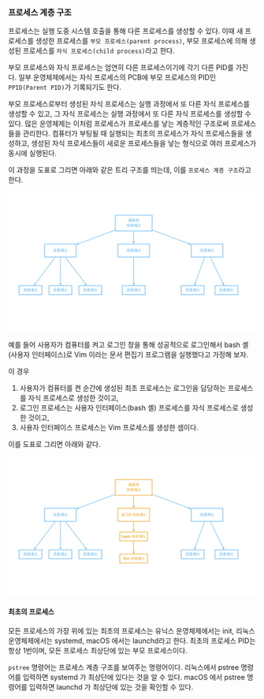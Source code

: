 ### 프로세스 계층 구조
프로세스는 실행 도중 시스템 호출을 통해 다른 프로세스를 생성할 수 있다. 이때 새 프로세스를 생성한 프로세스를 `부모 프로세스(parent process)`, 부모 프로세스에 의해 생성된 프로세스를 `자식 프로세스(child process)`라고 한다.

부모 프로세스와 자식 프로세스는 엄연히 다른 프로세스이기에 각기 다른 PID를 가진다. 일부 운영체제에서는 자식 프로세스의 PCB에 부모 프로세스의 PID인 `PPID(Parent PID)`가 기록되기도 한다.

부모 프로세스로부터 생성된 자식 프로세스는 실행 과정에서 또 다른 자식 프로세스를 생성할 수 있고, 그 자식 프로세스는 실행 과정에서 또 다른 자식 프로세스를 생성할 수 있다. 많은 운영체제는 이처럼 프로세스가 프로세스를 낳는 계층적인 구조로써 프로세스들을 관리한다. 컴퓨터가 부팅될 때 실행되는 최초의 프로세스가 자식 프로세스들을 생성하고, 생성된 자식 프로세스들이 새로운 프로세스들을 낳는 형식으로 여러 프로세스가 동시에 실행된다.

이 과정을 도표로 그리면 아래와 같은 트리 구조를 띄는데, 이를 `프로세스 계층 구조`라고 한다.

![프로세스 계층 구조.001.jpeg](<images/프로세스 계층 구조.001.jpeg>)

예를 들어 사용자가 컴퓨터를 켜고 로그인 창을 통해 성공적으로 로그인해서 bash 셸(사용자 인터페이스)로 Vim 이라는 문서 편집기 프로그램을 실행했다고 가정해 보자.

이 경우 
1. 사용자가 컴퓨터를 켠 순간에 생성된 최초 프로세스는 로그인을 담당하는 프로세스를 자식 프로세스로 생성한 것이고,
2. 로그인 프로세스는 사용자 인터페이스(bash 셸) 프로세스를 자식 프로세스로 생성한 것이고,
3. 사용자 인터페이스 프로세스는 Vim 프로세스를 생성한 셈이다.

이를 도표로 그리면 아래와 같다.

![프로세스 계층 구조.002.jpeg](<images/프로세스 계층 구조.002.jpeg>)

#### 최초의 프로세스
모든 프로세스의 가장 위에 있는 최초의 프로세스는 유닉스 운영체제에서는 init, 리눅스 운영체제에서는 systemd, macOS 에서는 launchd라고 한다. 최초의 프로세스 PID는 항상 1번이며, 모든 프로세스 최상단에 있는 부모 프로세스이다.

`pstree` 명령어는 프로세스 계층 구조를 보여주는 명령어이다. 리눅스에서 pstree 명령어를 입력하면 systemd 가 최상단에 있다는 것을 알 수 있다. macOS 에서 pstree 명령어를 입력하면 launchd 가 최상단에 있는 것을 확인할 수 있다.
